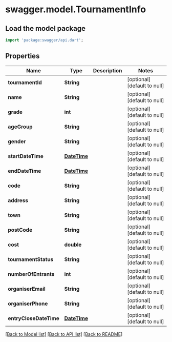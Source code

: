 # swagger.model.TournamentInfo

## Load the model package
```dart
import 'package:swagger/api.dart';
```

## Properties
Name | Type | Description | Notes
------------ | ------------- | ------------- | -------------
**tournamentId** | **String** |  | [optional] [default to null]
**name** | **String** |  | [optional] [default to null]
**grade** | **int** |  | [optional] [default to null]
**ageGroup** | **String** |  | [optional] [default to null]
**gender** | **String** |  | [optional] [default to null]
**startDateTime** | [**DateTime**](DateTime.md) |  | [optional] [default to null]
**endDateTime** | [**DateTime**](DateTime.md) |  | [optional] [default to null]
**code** | **String** |  | [optional] [default to null]
**address** | **String** |  | [optional] [default to null]
**town** | **String** |  | [optional] [default to null]
**postCode** | **String** |  | [optional] [default to null]
**cost** | **double** |  | [optional] [default to null]
**tournamentStatus** | **String** |  | [optional] [default to null]
**numberOfEntrants** | **int** |  | [optional] [default to null]
**organiserEmail** | **String** |  | [optional] [default to null]
**organiserPhone** | **String** |  | [optional] [default to null]
**entryCloseDateTime** | [**DateTime**](DateTime.md) |  | [optional] [default to null]

[[Back to Model list]](../README.md#documentation-for-models) [[Back to API list]](../README.md#documentation-for-api-endpoints) [[Back to README]](../README.md)


